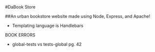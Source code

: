 #DaBook Store

##An urban bookstore website made using Node, Express, and Apache!

* Templating language is Handlebars


BOOK ERRORS
* global-tests vs tests-global pg. 42
